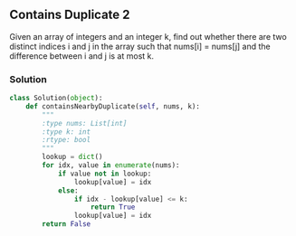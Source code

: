 ## Contains Duplicate 2

Given an array of integers and an integer k, find out whether there are two distinct indices i and j in the array such that nums[i] = nums[j] and the difference between i and j is at most k.

### Solution

```python
class Solution(object):
    def containsNearbyDuplicate(self, nums, k):
        """
        :type nums: List[int]
        :type k: int
        :rtype: bool
        """
        lookup = dict()
        for idx, value in enumerate(nums):
            if value not in lookup:
                lookup[value] = idx
            else:
                if idx - lookup[value] <= k:
                    return True
                lookup[value] = idx
        return False
```
